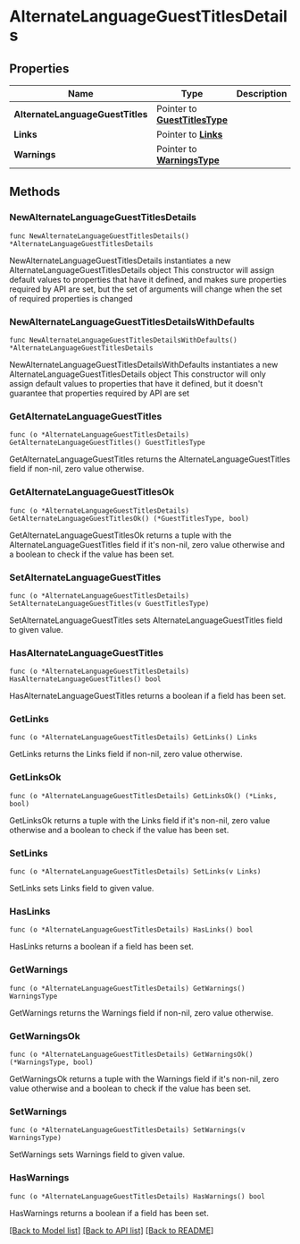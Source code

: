 # AlternateLanguageGuestTitlesDetails

## Properties

Name | Type | Description | Notes
------------ | ------------- | ------------- | -------------
**AlternateLanguageGuestTitles** | Pointer to [**GuestTitlesType**](GuestTitlesType.md) |  | [optional] 
**Links** | Pointer to [**Links**](Links.md) |  | [optional] 
**Warnings** | Pointer to [**WarningsType**](WarningsType.md) |  | [optional] 

## Methods

### NewAlternateLanguageGuestTitlesDetails

`func NewAlternateLanguageGuestTitlesDetails() *AlternateLanguageGuestTitlesDetails`

NewAlternateLanguageGuestTitlesDetails instantiates a new AlternateLanguageGuestTitlesDetails object
This constructor will assign default values to properties that have it defined,
and makes sure properties required by API are set, but the set of arguments
will change when the set of required properties is changed

### NewAlternateLanguageGuestTitlesDetailsWithDefaults

`func NewAlternateLanguageGuestTitlesDetailsWithDefaults() *AlternateLanguageGuestTitlesDetails`

NewAlternateLanguageGuestTitlesDetailsWithDefaults instantiates a new AlternateLanguageGuestTitlesDetails object
This constructor will only assign default values to properties that have it defined,
but it doesn't guarantee that properties required by API are set

### GetAlternateLanguageGuestTitles

`func (o *AlternateLanguageGuestTitlesDetails) GetAlternateLanguageGuestTitles() GuestTitlesType`

GetAlternateLanguageGuestTitles returns the AlternateLanguageGuestTitles field if non-nil, zero value otherwise.

### GetAlternateLanguageGuestTitlesOk

`func (o *AlternateLanguageGuestTitlesDetails) GetAlternateLanguageGuestTitlesOk() (*GuestTitlesType, bool)`

GetAlternateLanguageGuestTitlesOk returns a tuple with the AlternateLanguageGuestTitles field if it's non-nil, zero value otherwise
and a boolean to check if the value has been set.

### SetAlternateLanguageGuestTitles

`func (o *AlternateLanguageGuestTitlesDetails) SetAlternateLanguageGuestTitles(v GuestTitlesType)`

SetAlternateLanguageGuestTitles sets AlternateLanguageGuestTitles field to given value.

### HasAlternateLanguageGuestTitles

`func (o *AlternateLanguageGuestTitlesDetails) HasAlternateLanguageGuestTitles() bool`

HasAlternateLanguageGuestTitles returns a boolean if a field has been set.

### GetLinks

`func (o *AlternateLanguageGuestTitlesDetails) GetLinks() Links`

GetLinks returns the Links field if non-nil, zero value otherwise.

### GetLinksOk

`func (o *AlternateLanguageGuestTitlesDetails) GetLinksOk() (*Links, bool)`

GetLinksOk returns a tuple with the Links field if it's non-nil, zero value otherwise
and a boolean to check if the value has been set.

### SetLinks

`func (o *AlternateLanguageGuestTitlesDetails) SetLinks(v Links)`

SetLinks sets Links field to given value.

### HasLinks

`func (o *AlternateLanguageGuestTitlesDetails) HasLinks() bool`

HasLinks returns a boolean if a field has been set.

### GetWarnings

`func (o *AlternateLanguageGuestTitlesDetails) GetWarnings() WarningsType`

GetWarnings returns the Warnings field if non-nil, zero value otherwise.

### GetWarningsOk

`func (o *AlternateLanguageGuestTitlesDetails) GetWarningsOk() (*WarningsType, bool)`

GetWarningsOk returns a tuple with the Warnings field if it's non-nil, zero value otherwise
and a boolean to check if the value has been set.

### SetWarnings

`func (o *AlternateLanguageGuestTitlesDetails) SetWarnings(v WarningsType)`

SetWarnings sets Warnings field to given value.

### HasWarnings

`func (o *AlternateLanguageGuestTitlesDetails) HasWarnings() bool`

HasWarnings returns a boolean if a field has been set.


[[Back to Model list]](../README.md#documentation-for-models) [[Back to API list]](../README.md#documentation-for-api-endpoints) [[Back to README]](../README.md)


